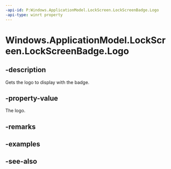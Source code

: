 ----api-id: P:Windows.ApplicationModel.LockScreen.LockScreenBadge.Logo
-api-type: winrt property
---<!-- Property syntaxpublic Windows.Storage.Streams.IRandomAccessStream Logo { get; }--># Windows.ApplicationModel.LockScreen.LockScreenBadge.Logo## -descriptionGets the logo to display with the badge.## -property-valueThe logo.## -remarks## -examples## -see-also